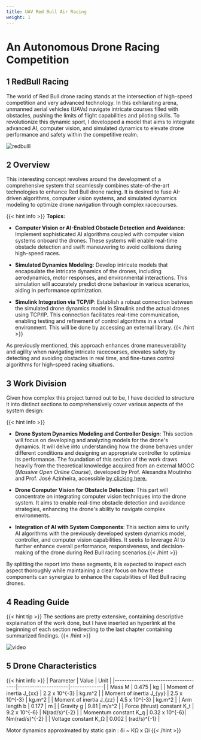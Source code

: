 ```yaml
---
title: UAV Red Bull Air Racing
weight: 1
---
```


# **An Autonomous Drone Racing Competition**

## 1 RedBull Racing 

The world of Red Bull drone racing stands at the intersection of high-speed competition and very advanced technology. In this exhilarating arena, unmanned aerial vehicles (UAVs) navigate intricate courses filled with obstacles, pushing the limits of flight capabilities and piloting skills. To revolutionize this dynamic sport, I developped a model that aims to integrate advanced AI, computer vision, and simulated dynamics to elevate drone performance and safety within the competitive realm.

![redbulll](https://www.dronetrest.com/uploads/db5290/original/2X/f/fbcf6fcd68bc57fac9f38ce5148e43f1cb95b926.png)

## 2 Overview

This interesting concept revolves around the development of a comprehensive system that seamlessly combines state-of-the-art technologies to enhance Red Bull drone racing. It is desired to fuse AI-driven algorithms, computer vision systems, and simulated dynamics modeling to optimize drone navigation through complex racecourses.


{{< hint info >}}
**Topics:**

- **Computer Vision or AI-Enabled Obstacle Detection and Avoidance**: Implement sophisticated AI algorithms coupled with computer vision systems onboard the drones. These systems will enable real-time obstacle detection and swift maneuvering to avoid collisions during high-speed races.

- **Simulated Dynamics Modeling**: Develop intricate models that encapsulate the intricate dynamics of the drones, including aerodynamics, motor responses, and environmental interactions. This simulation will accurately predict drone behaviour in various scenarios, aiding in performance optimization.

- **Simulink Integration via TCP/IP**: Establish a robust connection between the simulated drone dynamics model in Simulink and the actual drones using TCP/IP. This connection facilitates real-time communication, enabling testing and refinement of control algorithms in a virtual environment. This will be done by accessing an external library. {{< /hint >}}

As previously mentioned, this approach enhances drone maneuverability and agility when navigating intricate racecourses, elevates safety by detecting and avoiding obstacles in real time, and fine-tunes control algorithms for high-speed racing situations.

## 3 Work Division

Given how complex this project turned out to be, I have decided to structure it into distinct sections to comprehensively cover various aspects of the system design:

{{< hint info >}}
- **Drone System Dynamics Modeling and Controller Design**: This section will focus on developing and analyzing models for the drone's dynamics. It will delve into understanding how the drone behaves under different conditions and designing an appropriate controller to optimize its performance. The foundation of this section of the work draws heavily from the theoretical knowledge acquired from an external MOOC (*Massive Open Online Course*), developed by Prof. Alexandra Moutinho and Prof. José Azinheira, accessible [by clicking here.](https://courses.elearning.tecnico.ulisboa.pt/courses/course-v1:MOOCs+droneX+2021/about#en%20translation)

- **Drone Computer Vision for Obstacle Detection**: This part will concentrate on integrating computer vision techniques into the drone system. It aims to enable real-time obstacle detection and avoidance strategies, enhancing the drone's ability to navigate complex environments.

- **Integration of AI with System Components**: This section aims to unify AI algorithms with the previously developed system dynamics model, controller, and computer vision capabilities. It seeks to leverage AI to further enhance overall performance, responsiveness, and decision-making of the drone during Red Bull racing scenarios.{{< /hint >}}


By splitting the report into these segments, it is expected to inspect each aspect thoroughly while maintaining a clear focus on how these components can synergize to enhance the capabilities of Red Bull racing drones.


## 4 Reading Guide

{{< hint tip >}}
The sections are pretty extensive, containing descriptive explaination of the work done, but I have inserted an hyperlink at the beginning of each section redirecting to the last chapter containing summarized findings. 
{{< /hint >}}

![video](https://s5.gifyu.com/images/SRQm0.gif)

## 5 Drone Characteristics


{{< hint info >}}
| Parameter                           | Value               | Unit         |
|-------------------------------------|---------------------|--------------|
| Mass M                          | 0.475               | kg           |
| Moment of inertia J_{xx}        | 2.2 x 10^{-3} | kg.m^2   |
| Moment of inertia J_{yy}        | 2.5 x 10^{-3} | kg.m^2   |
| Moment of inertia J_{zz}        | 4.5 x 10^{-3} | kg.m^2   |
| Arm length b                    | 0.177               | m            |
| Gravity g                       | 9.81                | m/s^2    |
| Force (thrust) constant K_t     | 9.2 x 10^{-6} | N(rad/s)^{-2} |
| Momentum constant K_q          | 0.32 x 10^{-6}| Nm(rad/s)^{-2} |
| Voltage constant K_Ω     | 0.002               | (rad/s)^{-1} |

Motor dynamics approximated by static gain : δi ~  KΩ x Ωi
{{< /hint >}}


